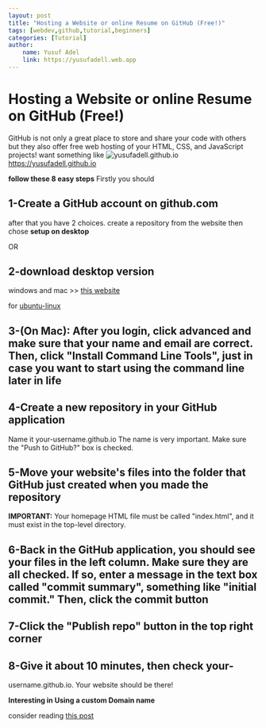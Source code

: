 ```yaml
---
layout: post
title: "Hosting a Website or online Resume on GitHub (Free!)"
tags: [webdev,github,tutorial,beginners]
categories: [Tutorial]
author:
    name: Yusuf Adel
    link: https://yusufadell.web.app
---
```


# Hosting a Website or online Resume on GitHub (Free!)

GitHub is not only a great place to store and share your code with others
but they also offer free web hosting of your HTML, CSS, and JavaScript projects!
want something like ![yusufadell.github.io](https://dev-to-uploads.s3.amazonaws.com/uploads/articles/0gm0uaczdkcnuevojmsk.png) <https://yusufadell.github.io>

**follow these 8 easy steps**
Firstly you should

## 1-Create a GitHub account on github.com

after that you have 2 choices.
create a repository from the website then chose **setup on desktop**

OR

## 2-download  desktop version

windows and mac >> [this website](https://desktop.github.com/)

for [ubuntu-linux](https://gist.github.com/yusufadell/807827670087c04f2cebe36a1b835b42)

## 3-(On Mac): After you login, click advanced and make sure that your name and email are correct. Then, click "Install Command Line Tools", just in case you want to start using the command line later in life

## 4-Create a new repository in your GitHub application

Name it your-username.github.io
The name is very important.
Make sure the "Push to GitHub?" box is checked.

## 5-Move your website's files into the folder that GitHub just created when you made the repository

**IMPORTANT:**
Your homepage HTML file must be called "index.html", and it must exist in the top-level directory.

## 6-Back in the GitHub application, you should see your files in the left column. Make sure they are all checked. If so, enter a message in the text box called "commit summary", something like "initial commit." Then, click the commit button

## 7-Click the "Publish repo" button in the top right corner

## 8-Give it about 10 minutes, then check your-

username.github.io. Your website should be there!

**Interesting in Using a custom Domain name**

consider reading [this post](https://www.dev.to/yusufadel)
